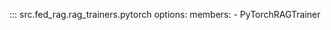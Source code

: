 <!-- markdownlint-disable-file MD041 -->

::: src.fed_rag.rag_trainers.pytorch
    options:
      members:
        - PyTorchRAGTrainer
